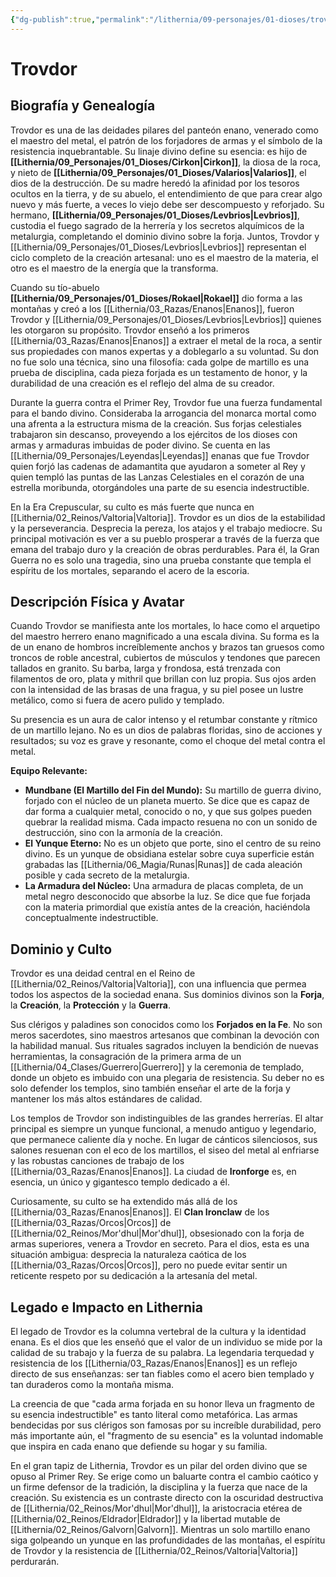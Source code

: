 ```yaml
---
{"dg-publish":true,"permalink":"/lithernia/09-personajes/01-dioses/trovdor/","tags":["dios","enano","forja","metal","Valtoria","panteon_enano"]}
---
```


# Trovdor

## Biografía y Genealogía

Trovdor es una de las deidades pilares del panteón enano, venerado como el maestro del metal, el patrón de los forjadores de armas y el símbolo de la resistencia inquebrantable. Su linaje divino define su esencia: es hijo de **[[Lithernia/09_Personajes/01_Dioses/Cirkon\|Cirkon]]**, la diosa de la roca, y nieto de **[[Lithernia/09_Personajes/01_Dioses/Valarios\|Valarios]]**, el dios de la destrucción. De su madre heredó la afinidad por los tesoros ocultos en la tierra, y de su abuelo, el entendimiento de que para crear algo nuevo y más fuerte, a veces lo viejo debe ser descompuesto y reforjado. Su hermano, **[[Lithernia/09_Personajes/01_Dioses/Levbrios\|Levbrios]]**, custodia el fuego sagrado de la herrería y los secretos alquímicos de la metalurgia, completando el dominio divino sobre la forja. Juntos, Trovdor y [[Lithernia/09_Personajes/01_Dioses/Levbrios\|Levbrios]] representan el ciclo completo de la creación artesanal: uno es el maestro de la materia, el otro es el maestro de la energía que la transforma.

Cuando su tío-abuelo **[[Lithernia/09_Personajes/01_Dioses/Rokael\|Rokael]]** dio forma a las montañas y creó a los [[Lithernia/03_Razas/Enanos\|Enanos]], fueron Trovdor y [[Lithernia/09_Personajes/01_Dioses/Levbrios\|Levbrios]] quienes les otorgaron su propósito. Trovdor enseñó a los primeros [[Lithernia/03_Razas/Enanos\|Enanos]] a extraer el metal de la roca, a sentir sus propiedades con manos expertas y a doblegarlo a su voluntad. Su don no fue solo una técnica, sino una filosofía: cada golpe de martillo es una prueba de disciplina, cada pieza forjada es un testamento de honor, y la durabilidad de una creación es el reflejo del alma de su creador.

Durante la guerra contra el Primer Rey, Trovdor fue una fuerza fundamental para el bando divino. Consideraba la arrogancia del monarca mortal como una afrenta a la estructura misma de la creación. Sus forjas celestiales trabajaron sin descanso, proveyendo a los ejércitos de los dioses con armas y armaduras imbuidas de poder divino. Se cuenta en las [[Lithernia/09_Personajes/Leyendas\|Leyendas]] enanas que fue Trovdor quien forjó las cadenas de adamantita que ayudaron a someter al Rey y quien templó las puntas de las Lanzas Celestiales en el corazón de una estrella moribunda, otorgándoles una parte de su esencia indestructible.

En la Era Crepuscular, su culto es más fuerte que nunca en [[Lithernia/02_Reinos/Valtoria\|Valtoria]]. Trovdor es un dios de la estabilidad y la perseverancia. Desprecia la pereza, los atajos y el trabajo mediocre. Su principal motivación es ver a su pueblo prosperar a través de la fuerza que emana del trabajo duro y la creación de obras perdurables. Para él, la Gran Guerra no es solo una tragedia, sino una prueba constante que templa el espíritu de los mortales, separando el acero de la escoria.

## Descripción Física y Avatar

Cuando Trovdor se manifiesta ante los mortales, lo hace como el arquetipo del maestro herrero enano magnificado a una escala divina. Su forma es la de un enano de hombros increíblemente anchos y brazos tan gruesos como troncos de roble ancestral, cubiertos de músculos y tendones que parecen tallados en granito. Su barba, larga y frondosa, está trenzada con filamentos de oro, plata y mithril que brillan con luz propia. Sus ojos arden con la intensidad de las brasas de una fragua, y su piel posee un lustre metálico, como si fuera de acero pulido y templado.

Su presencia es un aura de calor intenso y el retumbar constante y rítmico de un martillo lejano. No es un dios de palabras floridas, sino de acciones y resultados; su voz es grave y resonante, como el choque del metal contra el metal.

**Equipo Relevante:**
*   **Mundbane (El Martillo del Fin del Mundo):** Su martillo de guerra divino, forjado con el núcleo de un planeta muerto. Se dice que es capaz de dar forma a cualquier metal, conocido o no, y que sus golpes pueden quebrar la realidad misma. Cada impacto resuena no con un sonido de destrucción, sino con la armonía de la creación.
*   **El Yunque Eterno:** No es un objeto que porte, sino el centro de su reino divino. Es un yunque de obsidiana estelar sobre cuya superficie están grabadas las [[Lithernia/06_Magia/Runas\|Runas]] de cada aleación posible y cada secreto de la metalurgia.
*   **La Armadura del Núcleo:** Una armadura de placas completa, de un metal negro desconocido que absorbe la luz. Se dice que fue forjada con la materia primordial que existía antes de la creación, haciéndola conceptualmente indestructible.

## Dominio y Culto

Trovdor es una deidad central en el Reino de [[Lithernia/02_Reinos/Valtoria\|Valtoria]], con una influencia que permea todos los aspectos de la sociedad enana. Sus dominios divinos son la **Forja**, la **Creación**, la **Protección** y la **Guerra**.

Sus clérigos y paladines son conocidos como los **Forjados en la Fe**. No son meros sacerdotes, sino maestros artesanos que combinan la devoción con la habilidad manual. Sus rituales sagrados incluyen la bendición de nuevas herramientas, la consagración de la primera arma de un [[Lithernia/04_Clases/Guerrero\|Guerrero]] y la ceremonia de templado, donde un objeto es imbuido con una plegaria de resistencia. Su deber no es solo defender los templos, sino también enseñar el arte de la forja y mantener los más altos estándares de calidad.

Los templos de Trovdor son indistinguibles de las grandes herrerías. El altar principal es siempre un yunque funcional, a menudo antiguo y legendario, que permanece caliente día y noche. En lugar de cánticos silenciosos, sus salones resuenan con el eco de los martillos, el siseo del metal al enfriarse y las robustas canciones de trabajo de los [[Lithernia/03_Razas/Enanos\|Enanos]]. La ciudad de **Ironforge** es, en esencia, un único y gigantesco templo dedicado a él.

Curiosamente, su culto se ha extendido más allá de los [[Lithernia/03_Razas/Enanos\|Enanos]]. El **Clan Ironclaw** de los [[Lithernia/03_Razas/Orcos\|Orcos]] de [[Lithernia/02_Reinos/Mor'dhul\|Mor'dhul]], obsesionado con la forja de armas superiores, venera a Trovdor en secreto. Para el dios, esta es una situación ambigua: desprecia la naturaleza caótica de los [[Lithernia/03_Razas/Orcos\|Orcos]], pero no puede evitar sentir un reticente respeto por su dedicación a la artesanía del metal.

## Legado e Impacto en Lithernia

El legado de Trovdor es la columna vertebral de la cultura y la identidad enana. Es el dios que les enseñó que el valor de un individuo se mide por la calidad de su trabajo y la fuerza de su palabra. La legendaria terquedad y resistencia de los [[Lithernia/03_Razas/Enanos\|Enanos]] es un reflejo directo de sus enseñanzas: ser tan fiables como el acero bien templado y tan duraderos como la montaña misma.

La creencia de que "cada arma forjada en su honor lleva un fragmento de su esencia indestructible" es tanto literal como metafórica. Las armas bendecidas por sus clérigos son famosas por su increíble durabilidad, pero más importante aún, el "fragmento de su esencia" es la voluntad indomable que inspira en cada enano que defiende su hogar y su familia.

En el gran tapiz de Lithernia, Trovdor es un pilar del orden divino que se opuso al Primer Rey. Se erige como un baluarte contra el cambio caótico y un firme defensor de la tradición, la disciplina y la fuerza que nace de la creación. Su existencia es un contraste directo con la oscuridad destructiva de [[Lithernia/02_Reinos/Mor'dhul\|Mor'dhul]], la aristocracia etérea de [[Lithernia/02_Reinos/Eldrador\|Eldrador]] y la libertad mutable de [[Lithernia/02_Reinos/Galvorn\|Galvorn]]. Mientras un solo martillo enano siga golpeando un yunque en las profundidades de las montañas, el espíritu de Trovdor y la resistencia de [[Lithernia/02_Reinos/Valtoria\|Valtoria]] perdurarán.